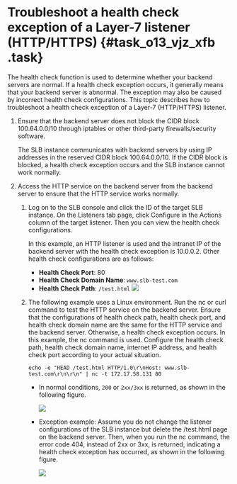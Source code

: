 # Troubleshoot a health check exception of a Layer-7 listener \(HTTP/HTTPS\) {#task_o13_vjz_xfb .task}

The health check function is used to determine whether your backend servers are normal. If a health check exception occurs, it generally means that your backend server is abnormal. The exception may also be caused by incorrect health check configurations. This topic describes how to troubleshoot a health check exception of a Layer-7 \(HTTP/HTTPS\) listener.

1.  Ensure that the backend server does not block the CIDR block 100.64.0.0/10 through iptables or other third-party firewalls/security software. 

    The SLB instance communicates with backend servers by using IP addresses in the reserved CIDR block 100.64.0.0/10. If the CIDR block is blocked, a health check exception occurs and the SLB instance cannot work normally.

2.  Access the HTTP service on the backend server from the backend server to ensure that the HTTP service works normally. 
    1.  Log on to the SLB console and click the ID of the target SLB instance. On the Listeners tab page, click Configure in the Actions column of the target listener. Then you can view the health check configurations. 

        In this example, an HTTP listener is used and the intranet IP of the backend server with the health check exception is 10.0.0.2. Other health check configurations are as follows:

        -   **Health Check Port**: 80
        -   **Health Check Domain Name**: `www.slb-test.com`
        -   **Health Check Path**: `/test.html`
        ![](http://static-aliyun-doc.oss-cn-hangzhou.aliyuncs.com/assets/img/65042/154901204533076_en-US.png)

    2.  The following example uses a Linux environment. Run the nc or curl command to test the HTTP service on the backend server. Ensure that the configurations of health check path, health check port, and health check domain name are the same for the HTTP service and the backend server. Otherwise, a health check exception occurs. In this example, the nc command is used. Configure the health check path, health check domain name, internet IP address, and health check port according to your actual situation.

        ```
        echo -e "HEAD /test.html HTTP/1.0\r\nHost: www.slb-test.com\r\n\r\n" | nc -t 172.17.58.131 80
        ```

        -   In normal conditions, `200` or `2xx/3xx` is returned, as shown in the following figure.

            ![](http://static-aliyun-doc.oss-cn-hangzhou.aliyuncs.com/assets/img/65042/154901204533084_en-US.png)

        -   Exception example: Assume you do not change the listener configurations of the SLB instance but delete the /test.html page on the backend server. Then, when you run the nc command, the error code 404, instead of 2xx or 3xx, is returned, indicating a health check exception has occurred, as shown in the following figure.

            ![](http://static-aliyun-doc.oss-cn-hangzhou.aliyuncs.com/assets/img/65042/154901204533092_en-US.png)


